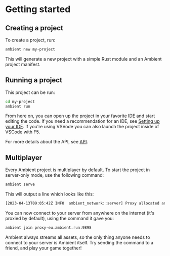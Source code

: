 # Getting started

## Creating a project

To create a project, run:

```sh
ambient new my-project
```

This will generate a new project with a simple Rust module and an Ambient project manifest.

## Running a project

This project can be run:

```sh
cd my-project
ambient run
```

From here on, you can open up the project in your favorite IDE and start editing the code. If you need a recommendation for an IDE, see [Setting up your IDE](./setting_up_ide.md). If you're using VSVode you can also launch the project inside of VSCode with F5.

For more details about the API, see [API](./api.md).

## Multiplayer

Every Ambient project is multiplayer by default. To start the project in server-only mode, use the following command:

```sh
ambient serve
```

This will output a line which looks like this:

```sh
[2023-04-13T09:05:42Z INFO  ambient_network::server] Proxy allocated an endpoint, use `ambient join proxy-eu.ambient.run:9898` to join
```

You can now connect to your server from anywhere on the internet (it's proxied by default), using the command it gave you:

```sh
ambient join proxy-eu.ambient.run:9898
```

Ambient always streams all assets, so the only thing anyone needs to connect to your server is Ambient itself. Try sending the command
to a friend, and play your game together!
